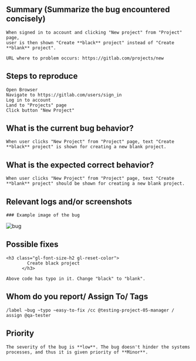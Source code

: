 ## Summary (Summarize the bug encountered concisely)

    When signed in to account and clicking "New project" from "Project" page,
    user is then shown "Create **black** project" instead of "Create **blank** project".

    URL where to problem occurs: https://gitlab.com/projects/new

## Steps to reproduce

    Open Browser
    Navigate to https://gitlab.com/users/sign_in
    Log in to account
    Land to "Projects" page
    Click button "New Project"

## What is the current bug behavior?

    When user clicks "New Project" from "Project" page, text "Create **black** project" is shown for creating a new blank project.

## What is the expected correct behavior?

    When user clicks "New Project" from "Project" page, text "Create **blank** project" should be shown for creating a new blank project.

## Relevant logs and/or screenshots

    ### Example image of the bug

![bug]

[bug]: ../../Image/Bug_Project_create_blank.png

## Possible fixes

    <h3 class="gl-font-size-h2 gl-reset-color">
            Create black project
          </h3>

    Above code has typo in it. Change "black" to "blank".

## Whom do you report/ Assign To/ Tags

    /label ~bug ~typo ~easy-to-fix /cc @testing-project-05-manager /
    assign @qa-tester

## Priority

    The severity of the bug is **low**. The bug doesn't hinder the systems
    processes, and thus it is given priority of **Minor**.

